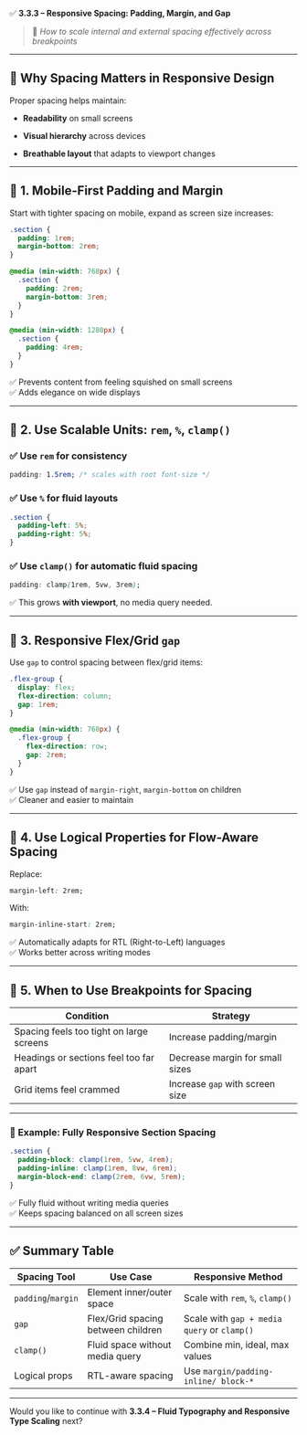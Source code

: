 ✅ **3.3.3 – Responsive Spacing: Padding, Margin, and Gap**

> 🎯 _How to scale internal and external spacing effectively across breakpoints_

---

## 🔧 Why Spacing Matters in Responsive Design

Proper spacing helps maintain:

- **Readability** on small screens
    
- **Visual hierarchy** across devices
    
- **Breathable layout** that adapts to viewport changes
    

---

## 🧱 1. **Mobile-First Padding and Margin**

Start with tighter spacing on mobile, expand as screen size increases:

```css
.section {
  padding: 1rem;
  margin-bottom: 2rem;
}

@media (min-width: 768px) {
  .section {
    padding: 2rem;
    margin-bottom: 3rem;
  }
}

@media (min-width: 1280px) {
  .section {
    padding: 4rem;
  }
}
```

✅ Prevents content from feeling squished on small screens  
✅ Adds elegance on wide displays

---

## 📐 2. Use Scalable Units: `rem`, `%`, `clamp()`

### ✅ Use `rem` for consistency

```css
padding: 1.5rem; /* scales with root font-size */
```

### ✅ Use `%` for fluid layouts

```css
.section {
  padding-left: 5%;
  padding-right: 5%;
}
```

### ✅ Use `clamp()` for automatic fluid spacing

```css
padding: clamp(1rem, 5vw, 3rem);
```

✅ This grows **with viewport**, no media query needed.

---

## 🧲 3. Responsive Flex/Grid `gap`

Use `gap` to control spacing between flex/grid items:

```css
.flex-group {
  display: flex;
  flex-direction: column;
  gap: 1rem;
}

@media (min-width: 768px) {
  .flex-group {
    flex-direction: row;
    gap: 2rem;
  }
}
```

✅ Use `gap` instead of `margin-right`, `margin-bottom` on children  
✅ Cleaner and easier to maintain

---

## 🔧 4. Use Logical Properties for Flow-Aware Spacing

Replace:

```css
margin-left: 2rem;
```

With:

```css
margin-inline-start: 2rem;
```

✅ Automatically adapts for RTL (Right-to-Left) languages  
✅ Works better across writing modes

---

## 🧠 5. When to Use Breakpoints for Spacing

|Condition|Strategy|
|---|---|
|Spacing feels too tight on large screens|Increase padding/margin|
|Headings or sections feel too far apart|Decrease margin for small sizes|
|Grid items feel crammed|Increase `gap` with screen size|

---

### 🧪 Example: Fully Responsive Section Spacing

```css
.section {
  padding-block: clamp(1rem, 5vw, 4rem);
  padding-inline: clamp(1rem, 8vw, 6rem);
  margin-block-end: clamp(2rem, 6vw, 5rem);
}
```

✅ Fully fluid without writing media queries  
✅ Keeps spacing balanced on all screen sizes

---

## ✅ Summary Table

|Spacing Tool|Use Case|Responsive Method|
|---|---|---|
|`padding`/`margin`|Element inner/outer space|Scale with `rem`, `%`, `clamp()`|
|`gap`|Flex/Grid spacing between children|Scale with `gap + media query` or `clamp()`|
|`clamp()`|Fluid space without media query|Combine min, ideal, max values|
|Logical props|RTL-aware spacing|Use `margin/padding-inline/ block-*`|

---

Would you like to continue with **3.3.4 – Fluid Typography and Responsive Type Scaling** next?